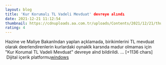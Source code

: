 ```yaml
--- 
layout: blog
title: 'Kur Korumalı TL Vadeli Mevduat' devreye alındı
date: 2021-12-21 11:12:54
thumbnail: https://cdnuploads.aa.com.tr/uploads/Contents/2021/12/21/thumbs_b_c_f6832acb4a8fcbe5db7dce31b140094a.jpg
rating: 4
---
```

Hazine ve Maliye Bakanlndan yaplan açklamada, birikimlerini TL mevduat olarak deerlendirenlerin kurlardaki oynaklk karsnda madur olmamas için "Kur Korumal TL Vadeli Mevduat" devreye alnd bildirildi.… [+1136 chars]</br>&nbsp;Dijital içerik platformu<a href="https://www.techno-light.net/">windows</a>